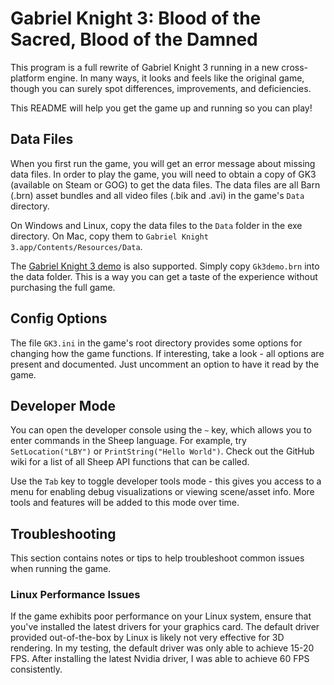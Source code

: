 # Gabriel Knight 3: Blood of the Sacred, Blood of the Damned
This program is a full rewrite of Gabriel Knight 3 running in a new cross-platform engine. In many ways, it looks and feels like the original game, though you can surely spot differences, improvements, and deficiencies.

This README will help you get the game up and running so you can play!

## Data Files
When you first run the game, you will get an error message about missing data files. In order to play the game, you will need to obtain a copy of GK3 (available on Steam or GOG) to get the data files. The data files are all Barn (.brn) asset bundles and all video files (.bik and .avi) in the game's `Data` directory.

On Windows and Linux, copy the data files to the `Data` folder in the exe directory. On Mac, copy them to `Gabriel Knight 3.app/Contents/Resources/Data`.

The [Gabriel Knight 3 demo](https://archive.org/details/GabrielKnight3BloodOfTheSacredBloodOfTheDamnedDemo) is also supported. Simply copy `Gk3demo.brn` into the data folder. This is a way you can get a  taste of the experience without purchasing the full game.

## Config Options
The file `GK3.ini` in the game's root directory provides some options for changing how the game functions. If interesting, take a look - all options are present and documented. Just uncomment an option to have it read by the game.

## Developer Mode
You can open the developer console using the `~` key, which allows you to enter commands in the Sheep language. For example, try `SetLocation("LBY")` or `PrintString("Hello World")`. Check out the GitHub wiki for a list of all Sheep API functions that can be called.

Use the `Tab` key to toggle developer tools mode - this gives you access to a menu for enabling debug visualizations or viewing scene/asset info. More tools and features will be added to this mode over time.

## Troubleshooting
This section contains notes or tips to help troubleshoot common issues when running the game.

### Linux Performance Issues
If the game exhibits poor performance on your Linux system, ensure that you've installed the latest drivers for your graphics card. The default driver provided out-of-the-box by Linux is likely not very effective for 3D rendering. In my testing, the default driver was only able to achieve 15-20 FPS. After installing the latest Nvidia driver, I was able to achieve 60 FPS consistently.